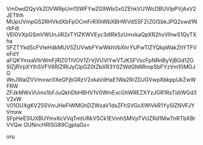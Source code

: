 Vm0wd2QyVkZOVWRpUm1SWFYwZG9WbGx0ZEhkVU1WcDBUVlpPVjAxV2JETlhh
MUpUVmpGS2RHVkdXbFpOCmFrRXhWbXBHWVdSSFZrZGlSbkJPQ2swd1NrbFdi
VEI0VXpGSmVWUnJiR2xTYlZKWVEyc3dlRk5zUmxkaQpXR2hvVlhwS1QyTXha
SFZTYkdScFVteHdkMUV5ZUVwbFYwWkhVbXhrYUFwTlZYQkpWakZhYTFVeFdY
aFQKYmxaVllrWmFjRlZ0TlVOV1ZrVjVUVlYwVTJKSFVscFpNRnByVjBGd1ZG
SlZjRVpXYlhSVFV6RlZlRlJyClpGZ0tZbXR3Y0ZWdGN6RmpSbFYzVm10MGJG
WnJWalZVVmxwcllXeGFjbGRzV2xkaVdHaE1Wa2RrZDJGVwpXbkppUkZwWFRW
ZFJkMWxVUms1bFJuQkhDbHBHV1V0WmExcGhWREZXYzJGR1RsTldiWGd3V2xW
V01GUXgKV25SVmJHeFlWMGhDZWxaV1dsZFhSVGxXWlVkR1YySlZNVFJYVmxw
SFpHeE5lUXBUYmxKcVVqTmtURkV5Ck1EVmhSMVpTVUZRd1MwTnRTbXBrVVQw
OUNncHRlSG89CgptaGs=

oru